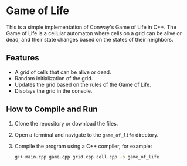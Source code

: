 # Game of Life

This is a simple implementation of Conway's Game of Life in C++. The Game of Life is a cellular automaton where cells on a grid can be alive or dead, and their state changes based on the states of their neighbors.

## Features

- A grid of cells that can be alive or dead.
- Random initialization of the grid.
- Updates the grid based on the rules of the Game of Life.
- Displays the grid in the console.

## How to Compile and Run

1. Clone the repository or download the files.
2. Open a terminal and navigate to the `game_of_life` directory.
3. Compile the program using a C++ compiler, for example:

   ```bash
   g++ main.cpp game.cpp grid.cpp cell.cpp -o game_of_life
